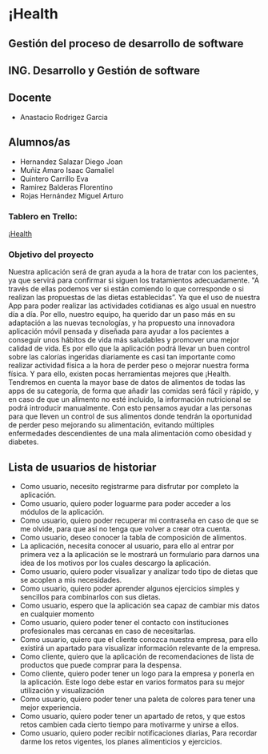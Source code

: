 # ¡Health

## Gestión del proceso de desarrollo de software
## ING. Desarrollo y Gestión de software 

## Docente
- Anastacio Rodrigez Garcia

## Alumnos/as
- Hernandez Salazar Diego Joan
- Muñiz Amaro Isaac Gamaliel
- Quintero Carrillo Eva
- Ramirez Balderas Florentino
- Rojas Hernández Miguel Arturo

### Tablero en Trello:
[¡Health](https://trello.com/b/8bDklZ1f/dmihealth)

### Objetivo del proyecto
Nuestra aplicación será de gran ayuda a la hora de tratar con los pacientes, ya que servirá para confirmar si siguen los tratamientos adecuadamente. "A través de ellas podemos ver si están comiendo lo que corresponde o si realizan las propuestas de las dietas establecidas”. Ya que el uso de nuestra App para poder realizar las actividades cotidianas es algo usual en nuestro día a día. 
Por ello, nuestro equipo, ha querido dar un paso más en su adaptación a las nuevas tecnologías, y ha propuesto una innovadora aplicación móvil pensada y diseñada para ayudar a los pacientes a conseguir unos hábitos de vida más saludables y promover una mejor calidad de vida. 
Es por ello que la aplicación podrá llevar un buen control sobre las calorías ingeridas diariamente es casi tan importante como realizar actividad física a la hora de perder peso o mejorar nuestra forma física. Y para ello, existen pocas herramientas mejores que ¡Health. Tendremos en cuenta la mayor base de datos de alimentos de todas las apps de su categoría, de forma que añadir las comidas será fácil y rápido, y en caso de que un alimento no esté incluido, la información nutricional se podrá introducir manualmente. Con esto pensamos ayudar a las personas para que lleven un control de sus alimentos donde tendrán la oportunidad de perder peso mejorando su alimentación, evitando múltiples enfermedades descendientes de una mala alimentación como obesidad y diabetes.

## Lista de usuarios de historiar 
- Como usuario, necesito registrarme para disfrutar por completo la aplicación.
- Como usuario, quiero poder loguarme para poder acceder a los módulos de la aplicación.
- Como usuario, quiero poder recuperar mi contraseña en caso de que se me olvide, para que así no tenga que volver a crear otra cuenta.
- Como usuario, deseo conocer la tabla de composición de alimentos.
- La aplicación, necesita conocer al usuario, para ello al entrar por primera vez a la aplicación se le mostrará un formulario para darnos una idea de los motivos por los cuales descargo la aplicación.
- Como usuario, quiero poder visualizar y analizar todo tipo de dietas que se acoplen a mis necesidades.
- Como usuario, quiero poder aprender algunos ejercicios simples y sencillos para combinarlos con sus dietas.
- Como usuario, espero que la aplicación sea capaz de cambiar mis datos en cualquier momento
- Como usuario, quiero poder tener el contacto con instituciones profesionales mas cercanas en caso de necesitarlas.
- Como usuario, quiero que el cliente conozca nuestra empresa, para ello existirá un apartado para visualizar información relevante de la empresa.
- Como cliente, quiero que la aplicación de recomendaciones de lista de productos que puede comprar para la despensa.
- Como cliente, quiero poder tener un logo para la empresa y ponerla en la aplicación. Este logo debe estar en varios formatos para su mejor utilización y visualización
- Como usuario, quiero poder tener una paleta de colores para tener una mejor experiencia.
- Como usuario, quiero poder tener un apartado de retos, y que estos retos cambien cada cierto tiempo para motivarme y unirse a ellos.
- Como usuario, quiero poder recibir notificaciones diarias, Para recordar darme los retos vigentes, los planes alimenticios y ejercicios.
